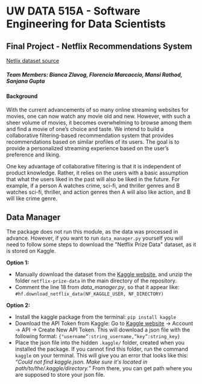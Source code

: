 # UW DATA 515A - Software Engineering for Data Scientists
  
## Final Project - Netflix Recommendations System

[Netlix dataset source](https://www.kaggle.com/netflix-inc/netflix-prize-data)

##### Team Members: Bianca Zlavog, Florencia Marcaccio, Mansi Rathod, Sanjana Gupta

#### Background
With the current advancements of so many online streaming websites for movies, one can now watch any movie old and new. However, with such a sheer volume of movies, it becomes overwhelming to browse among them and find a movie of one’s choice and taste. We intend to build a collaborative filtering-based recommendation system that provides recommendations based on similar profiles of its users. The goal is to provide a personalized streaming experience based on the user’s preference and liking. 

One key advantage of collaborative filtering is that it is independent of product knowledge. Rather, it relies on the users with a basic assumption that what the users liked in the past will also be liked in the future. For example, if a person A watches crime, sci-fi, and thriller genres and B watches sci-fi, thriller, and action genres then A will also like action, and B will like crime genre.


## Data Manager
The package does not run this module, as the data was processed in advance. However, if you want to run `data_manager.py` yourself you will need to follow some steps to download the "Netflix Prize Data" dataset, as it is stored on Kaggle.  
  
**Option 1:**  

* Manually download the dataset from the [Kaggle website](https://www.kaggle.com/netflix-inc/netflix-prize-data), and unzip the folder `netflix-prize-data` in the main directory of the repository.
* Comment the line 18 from *data_manager.py*, so that it appear like:
`#hf.download_netflix_data(NF_KAGGLE_USER, NF_DIRECTORY)`
  
**Option 2:**
* Install the kaggle package from the terminal: `pip install kaggle`
* Download the API Token from Kaggle: Go to [Kaggle website](https://www.kaggle.com/) -> Account -> API -> Create New API Token. This will download a json file with the following format: `{"username”:string_username,”key”:string_key}`
* Place the json file into the hidden `.kaggle/` folder, created when you installed the package. If you cannot find this folder, run the command `kaggle` on your terminal. This will give you an error that looks like this: *“Could not find kaggle.json. Make sure it's located in path/to/the/.kaggle/directory.”* From there, you can get path where you are supposed to store your json file.


